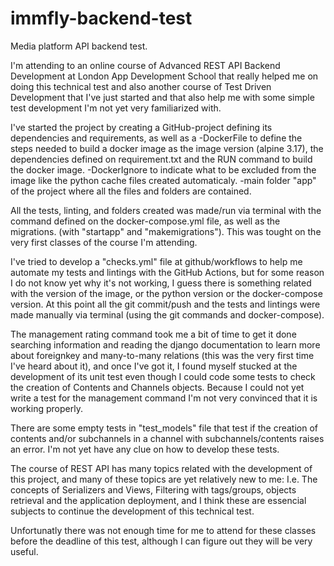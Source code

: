 # immfly-backend-test
Media platform API backend test.

I'm attending to an online course of Advanced REST API Backend Development at London App Development School that really helped me on doing this technical test and also another course of Test Driven Development that I've just started and that also help me with some simple test development I'm not yet very familiarized with.

I've started the project by creating a GitHub-project defining its dependencies and requirements, as well as a
-DockerFile to define the steps needed to build a docker image as the image version (alpine 3.17), the dependencies defined on requirement.txt and the RUN command to build the docker image.
-DockerIgnore to indicate what to be excluded from the image like the python cache files created automaticaly.
-main folder "app" of the project where all the files and folders are contained.

All the tests, linting, and folders created was made/run via terminal with the command defined on the docker-compose.yml file, as well as the migrations. (with "startapp" and "makemigrations").
This was tought on the very first classes of the course I'm attending.

I've tried to develop a "checks.yml" file at github/workflows to help me automate my tests and lintings with the GitHub Actions, but for some reason I do not know yet why it's not working, I guess there is something related with the version of the image, or the python version or the docker-compose version. At this point all the git commit/push and the tests and lintings were made manually via terminal (using the git commands and docker-compose).

The management rating command took me a bit of time to get it done searching information and reading the django documentation to learn more about foreignkey and many-to-many relations (this was the very first time I've heard about it), and once I've got it, I found myself stucked at the development of its unit test even though I could code some tests to check the creation of Contents and Channels objects. Because I could not yet write a test for the management command I'm not very convinced that it is working properly.

There are some empty tests in "test_models" file that test if the creation of contents and/or subchannels in a channel with subchannels/contents raises an error. I'm not yet have any clue on how to develop these tests.

The course of REST API has many topics related with the development of this project, and many of these topics are yet relatively new to me: I.e. The concepts of Serializers and Views, Filtering with tags/groups, objects retrieval and the application deployment, and I think these are essencial subjects to continue the development of this technical test.

Unfortunatly there was not enough time for me to attend for these classes before the deadline of this test, although I can figure out they will be very useful.